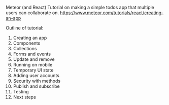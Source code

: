 Meteor (and React)  Tutorial on making a simple todos app that multiple users can collaborate on.
https://www.meteor.com/tutorials/react/creating-an-app

Outline of tutorial:
1. Creating an app
2. Components
3. Collections
4. Forms and events
5. Update and remove
6. Running on mobile
7. Temporary UI state
8. Adding user accounts
9. Security with methods
10. Publish and subscribe
11. Testing
12. Next steps

